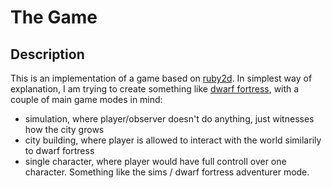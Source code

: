 # The Game

## Description

This is an implementation of a game based on [ruby2d](http://www.ruby2d.com/). In simplest way of explanation, I am trying to create something like [dwarf fortress](http://www.bay12games.com/dwarves/), with a couple of main game modes in mind:
  - simulation, where player/observer doesn't do anything, just witnesses how the city grows
  - city building, where player is allowed to interact with the world similarily to dwarf fortress
  - single character, where player would have full controll over one character. Something like the sims / dwarf fortress adventurer mode.
